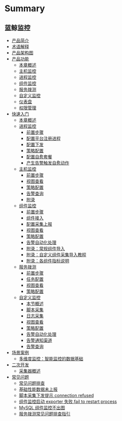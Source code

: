 # Summary

## 蓝鲸监控
* [产品简介](产品简介/README.md)
* [术语解释](术语解释/Concepts_Terminology.md)
* [产品架构图](产品结构图/Product_Architecture.md)
* [产品功能]()
    * [本章概述](产品功能/Function_Introduction.md)
    * [主机监控](产品功能/Host_monitor_desc.md)
    * [进程监控](产品功能/Process_monitor_desc.md)
    * [组件监控](产品功能/Component_monitor_desc.md)
    * [服务拨测](产品功能/Uptime_check_desc.md)
    * [自定义监控](产品功能/Custom_monitor_desc.md)
    * [仪表盘](产品功能/Visualization_desc.md)
    * [权限管理](产品功能/Authority_management_desc.md)
* [快速入门]()
    * [本章概述](快速入门/Getting_started.md)
    * [进程监控]()
        * [前置步骤](快速入门/进程监控/process_monitor_front.md)
        * [配置平台注册进程](快速入门/进程监控/process_monitor_cmdb_config.md)
        * [配置下发](快速入门/进程监控/process_monitor_distribution_config.md)
        * [策略配置](快速入门/进程监控/process_monitor_alarm_config.md)
        * [配置自愈套餐](快速入门/进程监控/process_monitor_fta_config.md)
        * [产生告警触发自愈动作](快速入门/进程监控/process_monitor_fta_result.md)
    * [主机监控]()
        * [前置步骤](快速入门/主机监控/host_monitor_front.md)
        * [视图查看](快速入门/主机监控/host_monitor_view.md)
        * [策略配置](快速入门/主机监控/host_monitor_config.md)
        * [告警查询](快速入门/主机监控/host_monitor_check_alarm.md)
        * [附录](快速入门/主机监控/host_monitor_end.md)
    * [组件监控]()
        * [前置步骤](快速入门/组件监控/component_monitor_front.md)
        * [组件接入](快速入门/组件监控/component_acsess.md)
        * [配置采集上报](快速入门/组件监控/component_collect.md)
        * [视图查看](快速入门/组件监控/component_monitor_view.md)
        * [策略配置](快速入门/组件监控/component_monitor_config.md)
        * [告警自动化处理](快速入门/组件监控/Component_Monitor_Fault_Auto-recovery.md)
        * [附录：常规组件导入](快速入门/组件监控/Import_Component.md)
        * [附录：自定义组件采集导入教程](快速入门/组件监控/Write_Component.md)
        * [附录：各组件指标说明](快速入门/组件监控/Component_monitor_index.md)
    * [服务拨测]()
        * [前置步骤](快速入门/服务拨测/uptime_front.md)
        * [任务配置](快速入门/服务拨测/uptime_collect.md)
        * [视图查看](快速入门/服务拨测/uptime_view.md)
        * [策略配置](快速入门/服务拨测/uptime_config.md)
    * [自定义监控]()
        * [本节概述](快速入门/自定义监控/Custom_Monitor_Getting_Started.md)
        * [脚本采集](快速入门/自定义监控/Shell_Scripts_Collection.md)
        * [日志采集](快速入门/自定义监控/Log_Collection.md)
        * [视图查看](快速入门/自定义监控/Custom_Monitor_Visualization.md)
        * [策略配置](快速入门/自定义监控/Custom_Monitor_Trigger.md)
        * [告警自动化处理](快速入门/自定义监控/Custom_Monitor_Auto-recovery.md)
        * [告警通知渠道](快速入门/自定义监控/Alarm_Notice.md)
        * [告警查询](快速入门/自定义监控/Event_Center.md)
* [场景案例]()
    * [多维度监控：智能监控的数据基础](场景案例/Multi-dimensional_monitoring.md)
* [二次开发]()
    * [采集器概述](二次开发/plugins.md)
* [常见问题]()
    * [常见问题排查](常见问题/FAQ.md)
    * [基础性能数据未上报](常见问题/Basic_Performance_Data_Not_Reported.md)
    * [脚本采集下发提示 connection refused](常见问题/Shell_Collection_Attention_Connection_Refused.md)
    * [组件监控启动 exporter 失败,fail to restart process](常见问题/Component_Fail_to_Restart_Process.md)
    * [MySQL 组件监控不出图](常见问题/MySQL_Component_no_Pic.md)
    * [服务拨测常见问题排查指引](常见问题/allocate.md)
